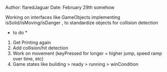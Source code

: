 Author: flaredJaguar
Date: February 29th somehow

Working on interfaces like GameObjects implementing isSolid/isMoving/isDanger ,
to standardize objects for collision detection

* to do *
1. Get Printing again
2. Add collision/hit detection
3. Work on movement (keyPressed for longer = higher jump, speed ramp over time, etc)
4. Game states like building > ready > running > winCondition
